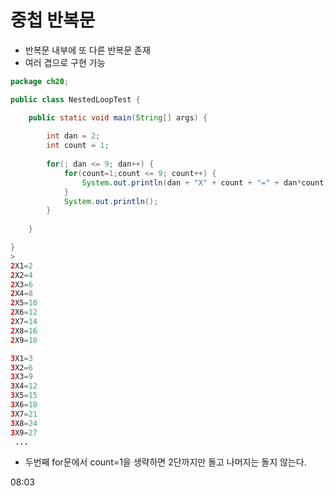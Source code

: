 # 중첩 반복문

- 반복문 내부에 또 다른 반복문 존재
- 여러 겹으로 구현 가능

```java
package ch20;

public class NestedLoopTest {

	public static void main(String[] args) {
			
		int dan = 2;
		int count = 1;
		
		for(; dan <= 9; dan++) {
			for(count=1;count <= 9; count++) {
				System.out.println(dan + "X" + count + "=" + dan*count);
			}
			System.out.println();
		}
		
	}

}
>
2X1=2
2X2=4
2X3=6
2X4=8
2X5=10
2X6=12
2X7=14
2X8=16
2X9=18

3X1=3
3X2=6
3X3=9
3X4=12
3X5=15
3X6=18
3X7=21
3X8=24
3X9=27
 ...
```

- 두번째 for문에서 count=1을 생략하면 2단까지만 돌고 나머지는 돌지 않는다.

08:03